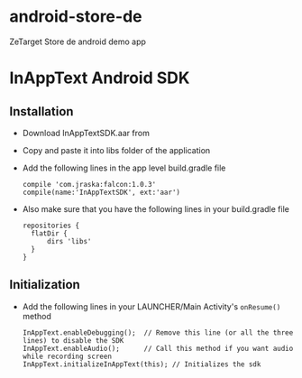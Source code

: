 # android-store-de
ZeTarget Store de android demo app

# InAppText Android SDK
## Installation
- Download InAppTextSDK.aar from <link>
- Copy and paste it into libs folder of the application
- Add the following lines in the app level build.gradle file

    ````
    compile 'com.jraska:falcon:1.0.3'
    compile(name:'InAppTextSDK', ext:'aar')
    ````
- Also make sure that you have the following lines in your build.gradle file
    
    ````
    repositories {
      flatDir {
          dirs 'libs'
      }
    }
    ````
    
## Initialization
- Add the following lines in your LAUNCHER/Main Activity's `onResume()` method
  
  ````
  InAppText.enableDebugging();  // Remove this line (or all the three lines) to disable the SDK
  InAppText.enableAudio();      // Call this method if you want audio while recording screen
  InAppText.initializeInAppText(this); // Initializes the sdk
  ````
